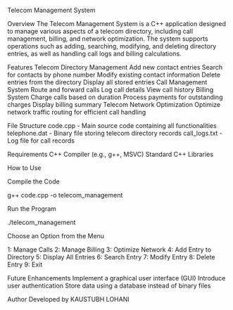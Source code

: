 Telecom Management System

Overview
The Telecom Management System is a C++ application designed to manage various aspects of a telecom directory, including call management, billing, and network optimization. The system supports operations such as adding, searching, modifying, and deleting directory entries, as well as handling call logs and billing calculations.

Features
Telecom Directory Management
Add new contact entries
Search for contacts by phone number
Modify existing contact information
Delete entries from the directory
Display all stored entries
Call Management System
Route and forward calls
Log call details
View call history
Billing System
Charge calls based on duration
Process payments for outstanding charges
Display billing summary
Telecom Network Optimization
Optimize network traffic routing for efficient call handling

File Structure
code.cpp - Main source code containing all functionalities
telephone.dat - Binary file storing telecom directory records
call_logs.txt - Log file for call records

Requirements
C++ Compiler (e.g., g++, MSVC)
Standard C++ Libraries

How to Use

Compile the Code

g++ code.cpp -o telecom_management

Run the Program

./telecom_management

Choose an Option from the Menu

1: Manage Calls
2: Manage Billing
3: Optimize Network
4: Add Entry to Directory
5: Display All Entries
6: Search Entry
7: Modify Entry
8: Delete Entry
9: Exit

Future Enhancements
Implement a graphical user interface (GUI)
Introduce user authentication
Store data using a database instead of binary files

Author
Developed by KAUSTUBH LOHANI
